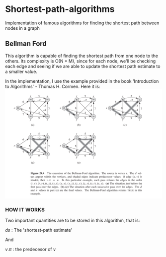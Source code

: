 # Shortest-path-algorithms
Implementation of famous algorithms for finding the shortest path between nodes in a graph

## Bellman Ford
This algorithm is capable of finding the shortest path from one node to the others. Its complexity is O(N * M), since for each node, we'll be checking each edge
and seeing if we are able to update the shortest path estimate to a smaller value.

In the implementation, I use the example provided in the book 'Introduction to Algorithms' - Thomas H. Cormen. Here it is:
![Example of BellmanFord aplication](./BellmanFord/ej_BellmanFord_CORMEN.png)

### HOW IT WORKS
Two important quantities are to be stored in this algorithm, that is:

$ds$ : The 'shortest-path estimate'

And

$v.\pi$ : the predecesor of v


